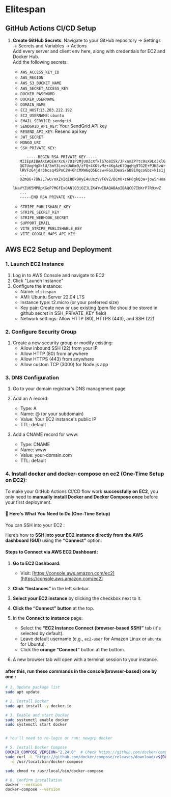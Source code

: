 # Elitespan

## GitHub Actions CI/CD Setup

1. **Create GitHub Secrets**:
   Navigate to your GitHub repository → Settings → Secrets and Variables → Actions  
   Add every server and client env here, along with credentials for EC2 and Docker Hub.  
   Add the following secrets:

   - `AWS_ACCESS_KEY_ID`
   - `AWS_REGION`
   - `AWS_S3_BUCKET_NAME`
   - `AWS_SECRET_ACCESS_KEY`
   - `DOCKER_PASSWORD`
   - `DOCKER_USERNAME`
   - `DOMAIN_NAME`
   - `EC2_HOST`:`13.203.222.192`
   - `EC2_USERNAME`: `ubuntu`
   - `EMAIL_SERVICE`: `sendgrid`
   - `SENDGRID_API_KEY`: Your SendGrid API key
   - `RESEND_API_KEY`: Resend api key
   - `JWT_SECRET`
   - `MONGO_URI`
   - `SSH_PRIVATE_KEY`:

   ```
         -----BEGIN RSA PRIVATE KEY-----
      MIIEpAIBAAKCAQEArXcG/7D1P2MjU0ZcXfklS7o8I5k/JFxnmZPTtc9sX9LdJKlG
      QG7UogHgXklU/3mY3LvskUAKm9/zFQ+4XKtvMz+4KgAzK7OgqHg9TG2E+PJK8vWr
      lRVFzG4jdr3bcsq45PoC2W+6hCMXW6qQ5Eosw+FGoJDeaS/GB9iVqcoGbz+k1s1j
      ...
      0ZmQ6+7BN2L7wU/oXZvIqI8Dk9HyE4uUszVvF6VZ/BCm0+z6H8gkQ3a+jow5nHXa
      lNaVYZU65MP8pKGeP7MGfExOANlQ3iOZJLZK4YwIDAQABAoIBAQCO7IbKrP7R9xwZ
      ...
      -----END RSA PRIVATE KEY-----

   ```

   - `STRIPE_PUBLISHABLE_KEY`
   - `STRIPE_SECRET_KEY`
   - `STRIPE_WEBHOOK_SECRET`
   - `SUPPORT_EMAIL`
   - `VITE_STRIPE_PUBLISHABLE_KEY`
   - `VITE_GOOGLE_MAPS_API_KEY`

## AWS EC2 Setup and Deployment

### 1. Launch EC2 Instance

1. Log in to AWS Console and navigate to EC2
2. Click "Launch Instance"
3. Configure the instance:
   - Name: `elitespan`
   - AMI: Ubuntu Server 22.04 LTS
   - Instance type: t2.micro (or your preferred size)
   - Key pair: Create new or use existing (pem file should be stored in github secret in SSH_PRIVATE_KEY field)
   - Network settings: Allow HTTP (80), HTTPS (443), and SSH (22)

### 2. Configure Security Group

1. Create a new security group or modify existing:
   - Allow inbound SSH (22) from your IP
   - Allow HTTP (80) from anywhere
   - Allow HTTPS (443) from anywhere
   - Allow custom TCP (3000) for Node.js app

### 3. DNS Configuration

1. Go to your domain registrar's DNS management page
2. Add an A record:

   - Type: A
   - Name: @ (or your subdomain)
   - Value: Your EC2 instance's public IP
   - TTL: default

3. Add a CNAME record for www:
   - Type: CNAME
   - Name: www
   - Value: your-domain.com
   - TTL: default

### 4. Install docker and docker-compose on ec2 (One-Time Setup on EC2):

To make your GitHub Actions CI/CD flow work **successfully on EC2**, you only need to **manually install Docker and Docker Compose once** before your first deployment.

#### 🔧 Here's What You Need to Do (One-Time Setup)

You can SSH into your EC2 :

Here’s how to **SSH into your EC2 instance directly from the AWS dashboard (GUI)** using the **“Connect”** option:

#### Steps to Connect via AWS EC2 Dashboard:

1. **Go to EC2 Dashboard:**

   - Visit: [https://console.aws.amazon.com/ec2](https://console.aws.amazon.com/ec2)

2. **Click “Instances”** in the left sidebar.

3. **Select your EC2 instance** by clicking the checkbox next to it.

4. **Click the “Connect” button** at the top.

5. In the **Connect to instance** page:

   - Select the **“EC2 Instance Connect (browser-based SSH)”** tab (it's selected by default).
   - Leave default username (e.g., `ec2-user` for Amazon Linux or `ubuntu` for Ubuntu).
   - Click the **orange “Connect”** button at the bottom.

6. A new browser tab will open with a terminal session to your instance.

#### after this, run these commands in the console(browser-based) one by one :

```bash
# 1. Update package list
sudo apt update

# 2. Install Docker
sudo apt install -y docker.io

# 3. Enable and start Docker
sudo systemctl enable docker
sudo systemctl start docker


# You'll need to re-login or run: newgrp docker

# 5. Install Docker Compose
DOCKER_COMPOSE_VERSION="2.24.0"  # Check https://github.com/docker/compose/releases for latest
sudo curl -L "https://github.com/docker/compose/releases/download/v${DOCKER_COMPOSE_VERSION}/docker-compose-$(uname -s)-$(uname -m)" \
  -o /usr/local/bin/docker-compose

sudo chmod +x /usr/local/bin/docker-compose

# 6. Confirm installation
docker --version
docker-compose --version
```
